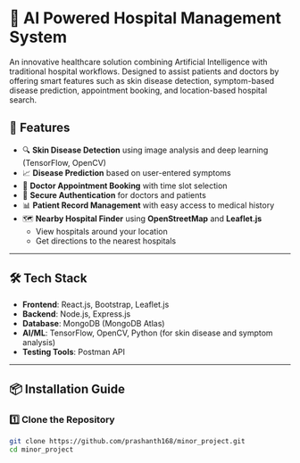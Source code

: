 # 🏥 AI Powered Hospital Management System

An innovative healthcare solution combining Artificial Intelligence with traditional hospital workflows. Designed to assist patients and doctors by offering smart features such as skin disease detection, symptom-based disease prediction, appointment booking, and location-based hospital search.

## 🚀 Features

- 🔍 **Skin Disease Detection** using image analysis and deep learning (TensorFlow, OpenCV)
- 📈 **Disease Prediction** based on user-entered symptoms
- 📅 **Doctor Appointment Booking** with time slot selection
- 🔐 **Secure Authentication** for doctors and patients
- 📊 **Patient Record Management** with easy access to medical history
- 🗺️ **Nearby Hospital Finder** using **OpenStreetMap** and **Leaflet.js**
  - View hospitals around your location
  - Get directions to the nearest hospitals

---

## 🛠️ Tech Stack

- **Frontend**: React.js, Bootstrap, Leaflet.js
- **Backend**: Node.js, Express.js
- **Database**: MongoDB (MongoDB Atlas)
- **AI/ML**: TensorFlow, OpenCV, Python (for skin disease and symptom analysis)
- **Testing Tools**: Postman API

---

## 📦 Installation Guide

### 1️⃣ Clone the Repository

```bash
git clone https://github.com/prashanth168/minor_project.git
cd minor_project
